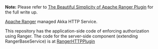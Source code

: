 **Note:** Please refer to [The Beautiful Simplicity of Apache Ranger Plugin](https://rerun.me/2019/05/14/the-beautiful-simplicity-of-apache-ranger-plugin/) for the full write up.

[Apache Ranger](https://ranger.apache.org/) managed Akka HTTP Service.

This repository has the application-side code of enforcing authorization using Ranger. The code for the server-side component (extending RangerBaseService) is at [RangerHTTPPlugin](https://github.com/arunma/RangerHTTPPlugin)


